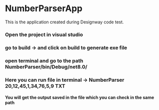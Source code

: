 # NumberParserApp
This is the application created during Designway code test.

### Open the project in visual studio
### go to build -> and click on build to generate exe file
### open terminal and go to the path NumberParser/bin/Debug/net8.0/

### Here you can run file in terminal -> NumberParser 20,12,45,1,34,76,5,9 TXT

#### You will get the output saved in the file which you can check in the same path

